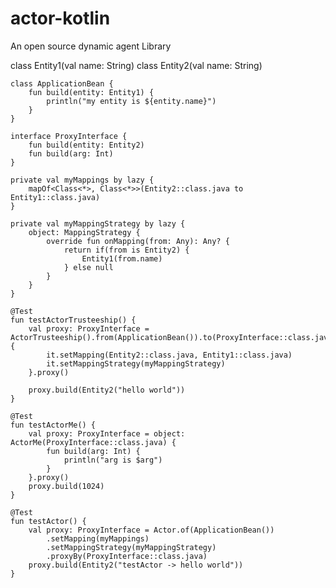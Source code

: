# actor-kotlin
An open source dynamic agent Library

class Entity1(val name: String)
    class Entity2(val name: String)

    class ApplicationBean {
        fun build(entity: Entity1) {
            println("my entity is ${entity.name}")
        }
    }

    interface ProxyInterface {
        fun build(entity: Entity2)
        fun build(arg: Int)
    }

    private val myMappings by lazy {
        mapOf<Class<*>, Class<*>>(Entity2::class.java to Entity1::class.java)
    }

    private val myMappingStrategy by lazy {
        object: MappingStrategy {
            override fun onMapping(from: Any): Any? {
                return if(from is Entity2) {
                    Entity1(from.name)
                } else null
            }
        }
    }

    @Test
    fun testActorTrusteeship() {
        val proxy: ProxyInterface = ActorTrusteeship().from(ApplicationBean()).to(ProxyInterface::class.java).apply {
            it.setMapping(Entity2::class.java, Entity1::class.java)
            it.setMappingStrategy(myMappingStrategy)
        }.proxy()

        proxy.build(Entity2("hello world"))
    }

    @Test
    fun testActorMe() {
        val proxy: ProxyInterface = object: ActorMe(ProxyInterface::class.java) {
            fun build(arg: Int) {
                println("arg is $arg")
            }
        }.proxy()
        proxy.build(1024)
    }

    @Test
    fun testActor() {
        val proxy: ProxyInterface = Actor.of(ApplicationBean())
            .setMapping(myMappings)
            .setMappingStrategy(myMappingStrategy)
            .proxyBy(ProxyInterface::class.java)
        proxy.build(Entity2("testActor -> hello world"))
    }
